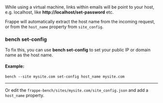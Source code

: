 While using a virtual machine, links within emails will be point to your host, e.g. localhost, like **http://localhost/set-password** etc.

Frappe will automatically extract the host name from the incoming request, or from the `host_name` property from `site_config`. 

### bench set-config

To fix this, you can use **bench set-config** to set your public IP or domain name as the host name.

#### Example:

	bench --site mysite.com set-config host_name mysite.com

---

Or edit the `frappe-bench/sites/mysite.com/site_config.json` and add a `host_name` property.


<!-- markdown -->